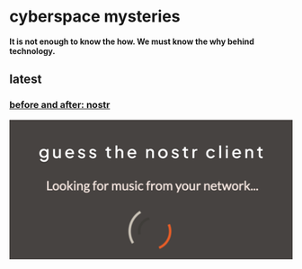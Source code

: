 # cyberspace mysteries

**It is not enough to know the how. We must know the why behind technology.** 

<!-- excerpt ends before this -->

## latest
### [before and after: nostr](buidl-hodl/time/before-and-after/nostr/index.md 'nostr in time')

[![Nostr in time: before and after](assets/images/nostr-in-time/nostr-in-time-before-and-after.png)](buidl-hodl/time/before-and-after/nostr/index.md 'nostr in time')